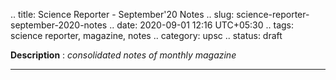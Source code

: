 .. title: Science Reporter - September'20 Notes
.. slug: science-reporter-september-2020-notes
.. date: 2020-09-01 12:16 UTC+05:30
.. tags: science reporter, magazine, notes
.. category: upsc
.. status: draft

**Description** : *consolidated notes of monthly magazine*

***
<!-- TEASER_END -->